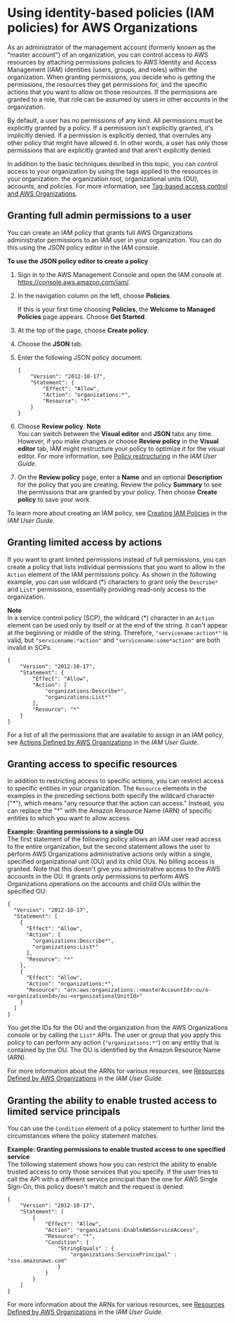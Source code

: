 # Using identity\-based policies \(IAM policies\) for AWS Organizations<a name="orgs_permissions_iam-policies"></a>

As an administrator of the management account \(formerly known as the "master account"\) of an organization, you can control access to AWS resources by attaching permissions policies to AWS Identity and Access Management \(IAM\) identities \(users, groups, and roles\) within the organization\. When granting permissions, you decide who is getting the permissions, the resources they get permissions for, and the specific actions that you want to allow on those resources\. If the permissions are granted to a role, that role can be assumed by users in other accounts in the organization\.

By default, a user has no permissions of any kind\. All permissions must be explicitly granted by a policy\. If a permission isn't explicitly granted, it's implicitly denied\. If a permission is explicitly denied, that overrules any other policy that might have allowed it\. In other words, a user has only those permissions that are explicitly granted and that aren't explicitly denied\.

In addition to the basic techniques desribed in this topic, you can control access to your organization by using the tags applied to the resources in your organization: the organization root, organizational units \(OU\), accounts, and policies\. For more information, see [Tag\-based access control and AWS Organizations](orgs_tagging_tbac.md)\.

## Granting full admin permissions to a user<a name="orgs_permissions_grant-admin-actions"></a>

You can create an IAM policy that grants full AWS Organizations administrator permissions to an IAM user in your organization\. You can do this using the JSON policy editor in the IAM console\. 

**To use the JSON policy editor to create a policy**

1. Sign in to the AWS Management Console and open the IAM console at [https://console\.aws\.amazon\.com/iam/](https://console.aws.amazon.com/iam/)\.

1. In the navigation column on the left, choose **Policies**\. 

   If this is your first time choosing **Policies**, the **Welcome to Managed Policies** page appears\. Choose **Get Started**\.

1. At the top of the page, choose **Create policy**\.

1. Choose the **JSON** tab\.

1. Enter the following JSON policy document:

   ```
   {
       "Version": "2012-10-17",
       "Statement": {
           "Effect": "Allow",
           "Action": "organizations:*",
           "Resource": "*"
       }
   }
   ```

1. Choose **Review policy**\.
**Note**  
You can switch between the **Visual editor** and **JSON** tabs any time\. However, if you make changes or choose **Review policy** in the **Visual editor** tab, IAM might restructure your policy to optimize it for the visual editor\. For more information, see [Policy restructuring](https://docs.aws.amazon.com/IAM/latest/UserGuide/troubleshoot_policies.html#troubleshoot_viseditor-restructure) in the *IAM User Guide*\.

1. On the **Review policy** page, enter a **Name** and an optional **Description** for the policy that you are creating\. Review the policy **Summary** to see the permissions that are granted by your policy\. Then choose **Create policy** to save your work\.

To learn more about creating an IAM policy, see [Creating IAM Policies](https://docs.aws.amazon.com/IAM/latest/UserGuide/access_policies_create.html) in the *IAM User Guide*\.

## Granting limited access by actions<a name="orgs_permissions_grant-limited-actions"></a>

If you want to grant limited permissions instead of full permissions, you can create a policy that lists individual permissions that you want to allow in the `Action` element of the IAM permissions policy\. As shown in the following example, you can use wildcard \(\*\) characters to grant only the `Describe*` and `List*` permissions, essentially providing read\-only access to the organization\.

**Note**  
In a service control policy \(SCP\), the wildcard \(\*\) character in an `Action` element can be used only by itself or at the end of the string\. It can't appear at the beginning or middle of the string\. Therefore, `"servicename:action*"` is valid, but `"servicename:*action"` and `"servicename:some*action"` are both invalid in SCPs\.

```
{
    "Version": "2012-10-17",
    "Statement": {
        "Effect": "Allow",
        "Action": [
            "organizations:Describe*", 
            "organizations:List*" 
        ],
        "Resource": "*"
    }
}
```

For a list of all the permissions that are available to assign in an IAM policy, see [Actions Defined by AWS Organizations](https://docs.aws.amazon.com/IAM/latest/UserGuide/list_awsorganizations.html#awsorganizations-actions-as-permissions) in the *IAM User Guide*\.

## Granting access to specific resources<a name="orgs_permissions_grant-limited-resources"></a>

In addition to restricting access to specific actions, you can restrict access to specific entities in your organization\. The `Resource` elements in the examples in the preceding sections both specify the wildcard character \("\*"\), which means "any resource that the action can access\." Instead, you can replace the "\*" with the Amazon Resource Name \(ARN\) of specific entities to which you want to allow access\. 

**Example: Granting permissions to a single OU**  
The first statement of the following policy allows an IAM user read access to the entire organization, but the second statement allows the user to perform AWS Organizations administrative actions only within a single, specified organizational unit \(OU\) and its child OUs\. No billing access is granted\. Note that this doesn't give you administrative access to the AWS accounts in the OU\. It grants only permissions to perform AWS Organizations operations on the accounts and child OUs within the specified OU:

```
{
  "Version": "2012-10-17",
  "Statement": [
    {
      "Effect": "Allow",
      "Action": [
        "organizations:Describe*", 
        "organizations:List*" 
      ],
      "Resource": "*"
    },
    {
      "Effect": "Allow",
      "Action": "organizations:*",
      "Resource": "arn:aws:organizations::<masterAccountId>:ou/o-<organizationId>/ou-<organizationalUnitId>"
    }
  ]
}
```

You get the IDs for the OU and the organization from the AWS Organizations console or by calling the `List*` APIs\. The user or group that you apply this policy to can perform any action \(`"organizations:*"`\) on any entity that is contained by the OU\. The OU is identified by the Amazon Resource Name \(ARN\)\. 

For more information about the ARNs for various resources, see [Resources Defined by AWS Organizations](https://docs.aws.amazon.com/IAM/latest/UserGuide/list_awsorganizations.html#awsorganizations-resources-for-iam-policies) in the *IAM User Guide*\. 

## Granting the ability to enable trusted access to limited service principals<a name="orgs_permissions_grant-trusted-access-condition"></a>

You can use the `Condition` element of a policy statement to further limit the circumstances where the policy statement matches\.

**Example: Granting permissions to enable trusted access to one specified service**  
The following statement shows how you can restrict the ability to enable trusted access to only those services that you specify\. If the user tries to call the API with a different service principal than the one for AWS Single Sign\-On, this policy doesn't match and the request is denied:

```
{
    "Version": "2012-10-17",
    "Statement": [
        {
            "Effect": "Allow",
            "Action": "organizations:EnableAWSServiceAccess",
            "Resource": "*",
            "Condition": { 
                "StringEquals" : {
                    "organizations:ServicePrincipal" : "sso.amazonaws.com"
                }
            }
        }
    ]
}
```

For more information about the ARNs for various resources, see [Resources Defined by AWS Organizations](https://docs.aws.amazon.com/IAM/latest/UserGuide/list_awsorganizations.html#awsorganizations-resources-for-iam-policies) in the *IAM User Guide*\. 